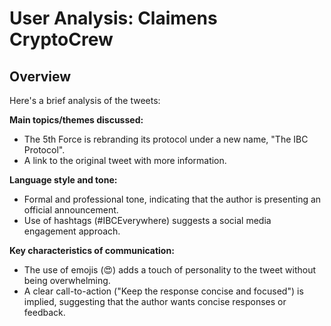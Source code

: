 # User Analysis: Claimens CryptoCrew

## Overview

Here's a brief analysis of the tweets:

**Main topics/themes discussed:**

* The 5th Force is rebranding its protocol under a new name, "The IBC Protocol".
* A link to the original tweet with more information.

**Language style and tone:**

* Formal and professional tone, indicating that the author is presenting an official announcement.
* Use of hashtags (#IBCEverywhere) suggests a social media engagement approach.

**Key characteristics of communication:**

* The use of emojis (😍) adds a touch of personality to the tweet without being overwhelming.
* A clear call-to-action ("Keep the response concise and focused") is implied, suggesting that the author wants concise responses or feedback.